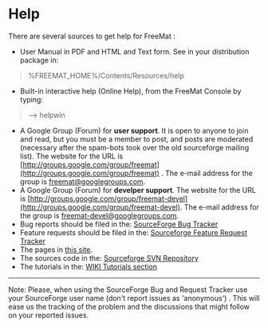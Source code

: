 Help
====

There are several sources to get help for FreeMat :

 * User Manual in PDF and HTML and Text form. See in your distribution package in: 

> %FREEMAT\_HOME%/Contents/Resources/help

 * Built-in interactive help (Online Help), from the FreeMat Console by typing: 

> --> helpwin

 * A Google Group (Forum) for **user support**. It is open to anyone to join and read, but you must be a member to post, and posts are moderated (necessary after the spam-bots took over the old sourceforge mailing list). The website for the URL is [http://groups.google.com/group/freemat](http://groups.google.com/group/freemat) . The e-mail address for the group is freemat@googlegroups.com.
 * A Google Group (Forum) for **develper support**. The website for the URL is [http://groups.google.com/group/freemat-devel](http://groups.google.com/group/freemat-devel). The e-mail address for the group is freemat-devel@googlegroups.com.
 * Bug reports should be filed in the: [SourceForge Bug Tracker](http://sourceforge.net/tracker/?group_id=91526&atid=597446)
 * Feature requests should be filed in the: [Sourceforge Feature Request Tracker](http://sourceforge.net/tracker/?group_id=91526&atid=597449)
 * The pages in [this site](index.html).
 * The sources code in the: [Sourceforge SVN Repository](http://svn.sourceforge.net/freemat)
 * The tutorials in the: [WIKI Tutorials section](http://code.google.com/p/freemat/wiki/Tutorials)

------

Note: Please, when using the SourceForge Bug and Request Tracker use your SourceForge user name (don't report issues as 'anonymous') . This will ease us the tracking of the problem and the discussions that might follow on your reported issues. 

